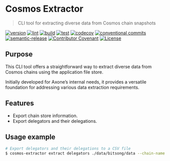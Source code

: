 # Cosmos Extractor

> CLI tool for extracting diverse data from Cosmos chain snapshots

[![version](https://img.shields.io/github/v/release/axone-protocol/cosmos-extractor?style=for-the-badge&logo=github)](https://github.com/axone-protocol/cosmos-extractor/releases)
[![lint](https://img.shields.io/github/actions/workflow/status/axone-protocol/cosmos-extractor/lint.yml?branch=main&label=lint&style=for-the-badge&logo=github)](https://github.com/axone-protocol/cosmos-extractor/actions/workflows/lint.yml)
[![build](https://img.shields.io/github/actions/workflow/status/axone-protocol/cosmos-extractor/build.yml?branch=main&label=build&style=for-the-badge&logo=github)](https://github.com/axone-protocol/cosmos-extractor/actions/workflows/build.yml)
[![test](https://img.shields.io/github/actions/workflow/status/axone-protocol/cosmos-extractor/test.yml?branch=main&label=test&style=for-the-badge&logo=github)](https://github.com/axone-protocol/cosmos-extractor/actions/workflows/test.yml)
[![codecov](https://img.shields.io/codecov/c/github/axone-protocol/cosmos-extractor?style=for-the-badge&token=6NL9ICGZQS&logo=codecov)](https://codecov.io/gh/axone-protocol/cosmos-extractor)
[![conventional commits](https://img.shields.io/badge/Conventional%20Commits-1.0.0-yellow.svg?style=for-the-badge&logo=conventionalcommits)](https://conventionalcommits.org)
[![semantic-release](https://img.shields.io/badge/%20%20%F0%9F%93%A6%F0%9F%9A%80-semantic--release-e10079.svg?style=for-the-badge)](https://github.com/semantic-release/semantic-release)
[![Contributor Covenant](https://img.shields.io/badge/Contributor%20Covenant-2.1-4baaaa.svg?style=for-the-badge)](https://github.com/okp4/.github/blob/main/CODE_OF_CONDUCT.md)
[![License](https://img.shields.io/badge/License-BSD_3--Clause-blue.svg?style=for-the-badge)](https://opensource.org/licenses/BSD-3-Clause)

## Purpose

This CLI tool offers a straightforward way to extract diverse data from Cosmos chains using the application file store.

Initially developed for Axone’s internal needs, it provides a versatile foundation for addressing various data extraction requirements.

## Features

- Export chain store information.
- Export delegators and their delegations.

## Usage example

```bash
# Export delegators and their delegations to a CSV file
$ cosmos-extractor extract delegators ./data/bitsong/data --chain-name bitsong --output ./extracts/bitsong-delegators.csv
```
